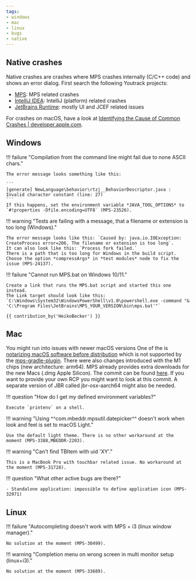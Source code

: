 ```yaml
---
tags:
- windows
- mac
- linux
- bugs
- native
---
```


## Native crashes

Native crashes are crashes where MPS crashes internally (C/C++ code) and shows an error dialog. First search the following Youtrack projects:

- [MPS](https://youtrack.jetbrains.com/issues/MPS): MPS related crashes
- [IntelliJ IDEA](https://youtrack.jetbrains.com/issues/IDEA): IntelliJ (platform) related crashes
- [JetBrains Runtime](https://youtrack.jetbrains.com/issues/JBR): mostly UI and JCEF related issues

For crashes on macOS, have a look at [Identifying the Cause of Common Crashes | developer.apple.com](https://developer.apple.com/documentation/xcode/identifying-the-cause-of-common-crashes).

## Windows

!!! failure "Compilation from the command line might fail due to none ASCII chars."

    The error message looks something like this:

    ```
    [generate] NewLanguage\behavior\rtzj__BehaviorDescriptor.java : Invalid character constant (line: 27) 
    ```
    If this happens, set the environment variable *JAVA_TOOL_OPTIONS* to `#!properties -Dfile.encoding=UTF8` (MPS-23526).

!!! warning "Tests are failing with a message, that a filename or extension is too long (Windows)."

    The error message looks like this: `Caused by: java.io.IOException: CreateProcess error=206, The filename or extension is too long`.
    It can also look like this: `Process fork failed.`
    There is a path that is too long for Windows in the build script. 
    Choose the option *compressArgs* in *test modules* node to fix the issue (MPS-24137).

!!! failure "Cannot run MPS.bat on Windows 10/11."

    Create a link that runs the MPS.bat script and started this one instead.
    The Link target should look like this: `C:\Windows\System32\WindowsPowerShell\v1.0\powershell.exe -command "& 'C:\Program Files\JetBrains\MPS_YOUR_VERSION\bin\mps.bat'"`

    {{ contribution_by('HeikoBecker') }}

## Mac

You might run into issues with newer macOS versions One of the is [notarizing macOS software before distribution](https://developer.apple.com/documentation/security/notarizing_macos_software_before_distribution) which is not supported by the [mps-gradle-plugin](https://github.com/mbeddr/mps-gradle-plugin/issues/99). There were also changes introduced with the M1 chips (new architecture: arm64). MPS already provides extra downloads for the new Macs (.dmg Apple Silicon). The commit can be found [here](https://github.com/JetBrains/MPS/commit/f2760552e00d2e58dc0d8f23747c68efdf86b3a2). If you want to provide your own RCP you might want to look at this commit. A separate version of JBR called jbr-osx-aarch64 might also be needed.

!!! question "How do I get my defined environment variables?"

    Execute `printenv` on a shell.

!!! warning "Using ^^com.mbeddr.mpsutil.datepicker^^ doesn't work when look and feel is set to macOS Light."

    Use the default light theme. There is no other workaround at the moment (MPS-3388,MBEDDR-2203).

!!! warning "Can't find TBItem with uid 'XY'."

    This is a MacBook Pro with touchbar related issue. No workaround at the moment (MPS-31728).

!!! question "What other active bugs are there?"

    - Standalone application: impossible to define application icon (MPS-32971)

## Linux

!!! failure "Autocompleting doesn't work with MPS + i3 (linux window manager)."

    No solution at the moment (MPS-30499).

!!! warning "Completion menu on wrong screen in multi monitor setup (linux+i3)."

    No solution at the moment (MPS-33689).

    